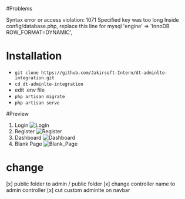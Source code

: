#Problems

Syntax error or access violation: 1071 Specified key was too long
Inside config/database.php, replace this line for mysql
'engine' => 'InnoDB ROW_FORMAT=DYNAMIC',

# Installation

- `git clone https://github.com/Jakirsoft-Intern/dt-adminlte-integration.git`
- `cd dt-adminlte-integration`
- edit .env file
- `php artisan migrate`
- `php artisan serve`

#Preview

1. Login
    ![Login](https://i.postimg.cc/3RGv71K8/screenshot-2.png)
2. Register
    ![Register](https://i.postimg.cc/fWmM7F2W/screenshot-3.png)
3. Dashboard
    ![Dashboard](https://i.postimg.cc/nh071TVr/screenshot-4.png)
4. Blank Page
    ![Blank_Page](https://i.postimg.cc/B68V3X75/screenshot-5.png)

# change

[x] public folder to admin / public folder
[x] change controller name to admin controller
[x] cut custom adminlte on navbar
